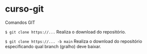 # curso-git

Comandos GIT

```$ git clone https://...```
Realiza o download do repositório.

```$ git clone https://... -b main```
Realiza o download do repositório especificando qual branch (gralho) deve baixar.


